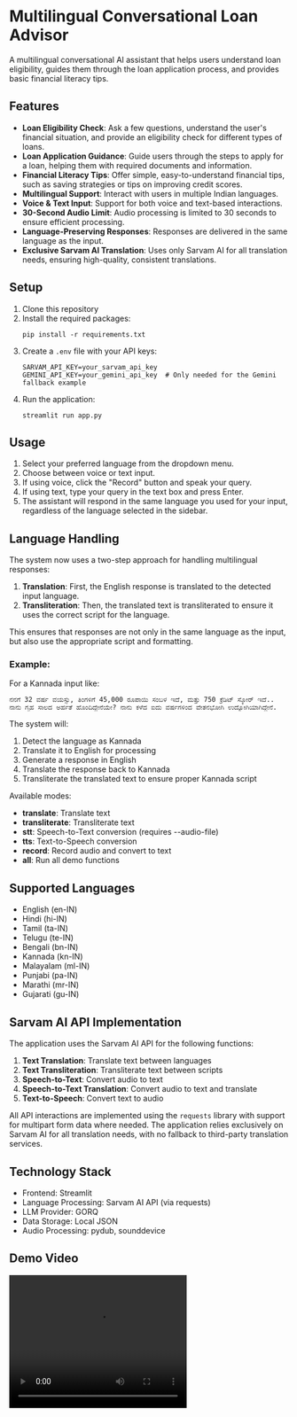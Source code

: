 # Multilingual Conversational Loan Advisor

A multilingual conversational AI assistant that helps users understand loan eligibility, guides them through the loan application process, and provides basic financial literacy tips.

## Features

- **Loan Eligibility Check**: Ask a few questions, understand the user's financial situation, and provide an eligibility check for different types of loans.
- **Loan Application Guidance**: Guide users through the steps to apply for a loan, helping them with required documents and information.
- **Financial Literacy Tips**: Offer simple, easy-to-understand financial tips, such as saving strategies or tips on improving credit scores.
- **Multilingual Support**: Interact with users in multiple Indian languages.
- **Voice & Text Input**: Support for both voice and text-based interactions.
- **30-Second Audio Limit**: Audio processing is limited to 30 seconds to ensure efficient processing.
- **Language-Preserving Responses**: Responses are delivered in the same language as the input.
- **Exclusive Sarvam AI Translation**: Uses only Sarvam AI for all translation needs, ensuring high-quality, consistent translations.

## Setup

1. Clone this repository
2. Install the required packages:
   ```
   pip install -r requirements.txt
   ```
3. Create a `.env` file with your API keys:
   ```
   SARVAM_API_KEY=your_sarvam_api_key
   GEMINI_API_KEY=your_gemini_api_key  # Only needed for the Gemini fallback example
   ```
4. Run the application:
   ```
   streamlit run app.py
   ```

## Usage

1. Select your preferred language from the dropdown menu.
2. Choose between voice or text input.
3. If using voice, click the "Record" button and speak your query.
4. If using text, type your query in the text box and press Enter.
5. The assistant will respond in the same language you used for your input, regardless of the language selected in the sidebar.

## Language Handling

The system now uses a two-step approach for handling multilingual responses:
1. **Translation**: First, the English response is translated to the detected input language.
2. **Transliteration**: Then, the translated text is transliterated to ensure it uses the correct script for the language.

This ensures that responses are not only in the same language as the input, but also use the appropriate script and formatting.

### Example:
For a Kannada input like:
```
ನನಗೆ 32 ವರ್ಷ ವಯಸ್ಸು, ತಿಂಗಳಿಗೆ 45,000 ರೂಪಾಯಿ ಸಂಬಳ ಇದೆ, ಮತ್ತು 750 ಕ್ರೆಡಿಟ್ ಸ್ಕೋರ್ ಇದೆ.. ನಾನು ಗೃಹ ಸಾಲದ ಅರ್ಹತೆ ಹೊಂದಿದ್ದೇನೆಯೇ? ನಾನು ಕಳೆದ ಐದು ವರ್ಷಗಳಿಂದ ವೇತನಭೋಗಿ ಉದ್ಯೋಗಿಯಾಗಿದ್ದೇನೆ.
```

The system will:
1. Detect the language as Kannada
2. Translate it to English for processing
3. Generate a response in English
4. Translate the response back to Kannada
5. Transliterate the translated text to ensure proper Kannada script


Available modes:
- **translate**: Translate text
- **transliterate**: Transliterate text
- **stt**: Speech-to-Text conversion (requires --audio-file)
- **tts**: Text-to-Speech conversion
- **record**: Record audio and convert to text
- **all**: Run all demo functions

## Supported Languages

- English (en-IN)
- Hindi (hi-IN)
- Tamil (ta-IN)
- Telugu (te-IN)
- Bengali (bn-IN)
- Kannada (kn-IN)
- Malayalam (ml-IN)
- Punjabi (pa-IN)
- Marathi (mr-IN)
- Gujarati (gu-IN)

## Sarvam AI API Implementation

The application uses the Sarvam AI API for the following functions:

1. **Text Translation**: Translate text between languages
2. **Text Transliteration**: Transliterate text between scripts
3. **Speech-to-Text**: Convert audio to text
4. **Speech-to-Text Translation**: Convert audio to text and translate
5. **Text-to-Speech**: Convert text to audio

All API interactions are implemented using the `requests` library with support for multipart form data where needed. The application relies exclusively on Sarvam AI for all translation needs, with no fallback to third-party translation services.

## Technology Stack

- Frontend: Streamlit
- Language Processing: Sarvam AI API (via requests)
- LLM Provider: GORQ
- Data Storage: Local JSON
- Audio Processing: pydub, sounddevice 




## Demo Video
<video width="320" height="240" controls>
  <source src="https://github.com/Rhushya/FINALIT/blob/main/demo/demo" type="video/mp4">
  
</video>
